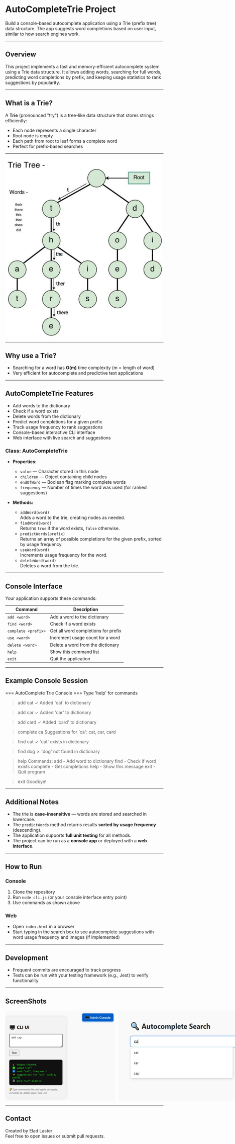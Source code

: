 # AutoCompleteTrie Project

Build a console-based autocomplete application using a Trie (prefix tree) data structure. The app suggests word completions based on user input, similar to how search engines work.

---

## Overview

This project implements a fast and memory-efficient autocomplete system using a Trie data structure. It allows adding words, searching for full words, predicting word completions by prefix, and keeping usage statistics to rank suggestions by popularity.

---

## What is a Trie?

A **Trie** (pronounced "try") is a tree-like data structure that stores strings efficiently:

- Each node represents a single character
- Root node is empty
- Each path from root to leaf forms a complete word
- Perfect for prefix-based searches

---

<img src="images/trie.jpg" alt="Screenshot" width="500"/>

---

## Why use a Trie?

- Searching for a word has **O(m)** time complexity (m = length of word)
- Very efficient for autocomplete and predictive text applications

---

## AutoCompleteTrie Features

- Add words to the dictionary
- Check if a word exists
- Delete words from the dictionary
- Predict word completions for a given prefix
- Track usage frequency to rank suggestions
- Console-based interactive CLI interface
- Web interface with live search and suggestions

### Class: AutoCompleteTrie

- **Properties:**
  - `value` — Character stored in this node
  - `children` — Object containing child nodes
  - `endOfWord` — Boolean flag marking complete words
  - `frequency` — Number of times the word was used (for ranked suggestions)

- **Methods:**
  - `addWord(word)`  
    Adds a word to the trie, creating nodes as needed.
  - `findWord(word)`  
    Returns `true` if the word exists, `false` otherwise.
  - `predictWords(prefix)`  
    Returns an array of possible completions for the given prefix, sorted by usage frequency.
  - `useWord(word)`  
    Increments usage frequency for the word.
  - `deleteWord(word)`  
    Deletes a word from the trie.

---

## Console Interface

Your application supports these commands:

| Command           | Description                           |
| ----------------- | ----------------------------------- |
| `add <word>`      | Add a word to the dictionary         |
| `find <word>`     | Check if a word exists               |
| `complete <prefix>` | Get all word completions for prefix |
| `use <word>`      | Increment usage count for a word    |
| `delete <word>`   | Delete a word from the dictionary   |
| `help`            | Show this command list               |
| `exit`            | Quit the application                 |

---

## Example Console Session

=== AutoComplete Trie Console ===
Type 'help' for commands

> add cat
✓ Added 'cat' to dictionary

> add car
✓ Added 'car' to dictionary

> add card
✓ Added 'card' to dictionary

> complete ca
Suggestions for 'ca': cat, car, card

> find cat
✓ 'cat' exists in dictionary

> find dog
✗ 'dog' not found in dictionary

> help
Commands:
  add <word>      - Add word to dictionary
  find <word>     - Check if word exists
  complete <prefix> - Get completions
  help           - Show this message
  exit           - Quit program

> exit
Goodbye!


---

## Additional Notes

- The trie is **case-insensitive** — words are stored and searched in lowercase.
- The `predictWords` method returns results **sorted by usage frequency** (descending).
- The application supports **full unit testing** for all methods.
- The project can be run as a **console app** or deployed with a **web interface**.

---

## How to Run

### Console

1. Clone the repository  
2. Run `node cli.js` (or your console interface entry point)  
3. Use commands as shown above

### Web

- Open `index.html` in a browser  
- Start typing in the search box to see autocomplete suggestions with word usage frequency and images (if implemented)

---

## Development

- Frequent commits are encouraged to track progress  
- Tests can be run with your testing framework (e.g., Jest) to verify functionality

---

## ScreenShots

<div style="display: flex; gap: 10px;">
  <img src="images/admin.jpg" alt="Admin Screenshot" width="350"/>
  <img src="images/user.jpg" alt="User Screenshot" width="450"/>
</div>


---

## Contact

Created by Elad Laster  
Feel free to open issues or submit pull requests.




